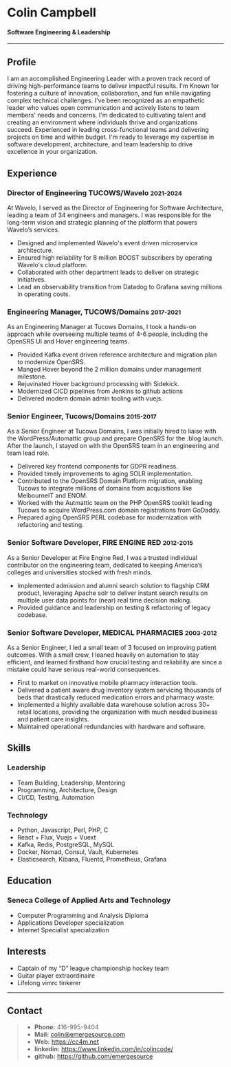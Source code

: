 # Colin Campbell

#### Software Engineering & Leadership

--- 

## Profile
I am an accomplished Engineering Leader with a proven track record of driving 
high-performance teams to deliver impactful results. I'm Known for fostering a 
culture of innovation, collaboration, and fun while navigating complex technical 
challenges. I've been recognized as an empathetic leader who values open 
communication and actively listens to team members' needs and concerns. I'm 
dedicated to cultivating talent and creating an environment where individuals 
thrive and organizations succeed. Experienced in leading cross-functional teams 
and delivering projects on time and within budget. I'm ready to leverage my 
expertise in software development, architecture, and team leadership to drive 
excellence in your organization.

## Experience

### Director of Engineering TUCOWS/Wavelo <small>2021-2024</small>
At Wavelo, I served as the Director of Engineering for Software Architecture, 
leading a team of 34 engineers and managers. I was responsible for the 
long-term vision and strategic planning of the platform that powers Wavelo’s services.

* Designed and implemented Wavelo's event driven microservice architecture.
* Ensured high reliability for 8 million BOOST subscribers by operating Wavelo's cloud platform. 
* Collaborated with other department leads to deliver on strategic initiatives.
* Lead an observability transition from Datadog to Grafana saving millions in operating costs.

### Engineering Manager, TUCOWS/Domains <small>2017-2021</small>
As an Engineering Manager at Tucows Domains, I took a hands-on approach while 
overseeing multiple teams of 4-6 people, including the OpenSRS UI 
and Hover engineering teams.

* Provided Kafka event driven reference architecture and migration plan to modernize OpenSRS.
* Manged Hover beyond the 2 million domains under management milestone. 
* Rejuvinated Hover background processing with Sidekick. 
* Modernized CICD pipelines from Jenkins to github actions 
* Delivered modern domain admin tooling with vuejs.

### Senior Engineer, Tucows/Domains <small>2015-2017</small>
As a Senior Engineer at Tucows Domains, I was initially hired to liaise with the 
WordPress/Automattic group and prepare OpenSRS for the .blog launch. After the 
launch, I stayed on with the OpenSRS team in an engineering and team lead role.

* Delivered key frontend components for GDPR readiness. 
* Provided timely improvements to aging SOLR implementation.
* Contributed to the OpenSRS Domain Platform migration, enabling Tucows to 
integrate millions of domains from acquisitions like MelbourneIT and ENOM.
* Worked with the Autmattic team on the PHP OpenSRS toolkit leading Tucows to acquire WordPress.com domain registrations from GoDaddy.
* Prepared aging OpenSRS PERL codebase for modernization with refactoring and testing.

### Senior Software Developer, FIRE ENGINE RED <small>2012-2015</small>
As a Senior Developer at Fire Engine Red, I was a trusted individual contributor 
on the engineering team, dedicated to keeping America’s colleges and universities 
stocked with fresh minds.

* Implemented admission and alumni search solution to flagship CRM product,
    leveraging Apache solr to deliver instant search results on multiple user data
    points for (near) real time decision making. 
* Provided guidance and leadership on testing & refactoring of legacy codebase.

### Senior Software Developer, MEDICAL PHARMACIES <small>2003-2012</small>
As a Senior Engineer, I led a small team of 3 focused on improving patient outcomes. 
With a small crew, I leaned heavily on automation to stay efficient, and learned 
firsthand how crucial testing and reliability are since a mistake could have 
serious real-world consequences.

* First to market on innovative mobile pharmacy interaction tools.
* Delivered a patient aware drug inventory system servicing thousands of beds that 
    drastically reduced medication errors and pharmacy waste.
* Implemented a highly available data warehouse solution across 30+ retail
    locations,  providing the organization with much needed business and patient
    care insights.
* Maintained operational redundancies with hardware and software.


## Skills

### Leadership
* Team Building, Leadership, Mentoring
* Programming, Architecture, Design
* CI/CD, Testing, Automation

### Technology
* Python, Javascript, Perl, PHP, C
* React + Flux, Vuejs + Vuext
* Kafka, Redis, PostgreSQL, MySQL
* Docker, Nomad, Consul, Vault, Kubernetes
* Elasticsearch, Kibana, Fluentd, Prometheus, Grafana

## Education

### Seneca College of Applied Arts and Technology
* Computer Programming and Analysis Diploma
* Applications Developer specialization
* Internet Specialist specialization

## Interests
* Captain of my “D” league championship hockey team
* Guitar player extraordinaire
* Lifelong vimrc tinkerer


---

## Contact

> * <b>Phone:</b> 416-995-9404 
> * <b>Mail:</b> colin@emergesource.com 
> * <b>Web:</b> https://cc4m.net
> * <b>linkedin:</b> https://www.linkedin.com/in/colincode/
> * <b>github:</b> https://github.com/emergesource
